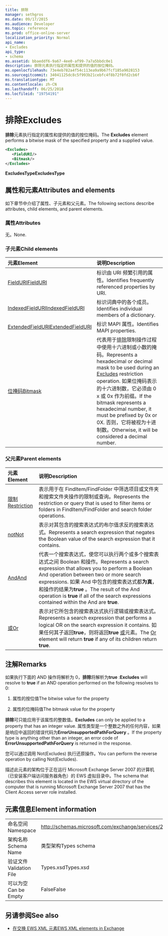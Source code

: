 ```yaml
---
title: 排除
manager: sethgros
ms.date: 09/17/2015
ms.audience: Developer
ms.topic: reference
ms.prod: office-online-server
localization_priority: Normal
api_name:
- Excludes
api_type:
- schema
ms.assetid: bbaeddf6-9a67-4ee0-af99-7a7a5bbdc0e1
description: 排除元素执行指定的属性和提供的值的按位掩码。
ms.openlocfilehash: 73e4eb782a4f54c113ea9a9b67fcf185a9028153
ms.sourcegitcommit: 34041125dc8c5f993b21cebfc4f8b72f0fd2cb6f
ms.translationtype: MT
ms.contentlocale: zh-CN
ms.lasthandoff: 06/25/2018
ms.locfileid: "19754191"
---
```

# <a name="excludes"></a><span data-ttu-id="00061-103">排除</span><span class="sxs-lookup"><span data-stu-id="00061-103">Excludes</span></span>

<span data-ttu-id="00061-104">**排除**元素执行指定的属性和提供的值的按位掩码。</span><span class="sxs-lookup"><span data-stu-id="00061-104">The **Excludes** element performs a bitwise mask of the specified property and a supplied value.</span></span> 
  
```xml
<Excludes>
   <FieldURI/>
   <Bitmask/>
</Excludes>
```

 <span data-ttu-id="00061-105">**ExcludesType**</span><span class="sxs-lookup"><span data-stu-id="00061-105">**ExcludesType**</span></span>
## <a name="attributes-and-elements"></a><span data-ttu-id="00061-106">属性和元素</span><span class="sxs-lookup"><span data-stu-id="00061-106">Attributes and elements</span></span>

<span data-ttu-id="00061-107">如下章节中介绍了属性、子元素和父元素。</span><span class="sxs-lookup"><span data-stu-id="00061-107">The following sections describe attributes, child elements, and parent elements.</span></span>
  
### <a name="attributes"></a><span data-ttu-id="00061-108">属性</span><span class="sxs-lookup"><span data-stu-id="00061-108">Attributes</span></span>

<span data-ttu-id="00061-109">无。</span><span class="sxs-lookup"><span data-stu-id="00061-109">None.</span></span>
  
### <a name="child-elements"></a><span data-ttu-id="00061-110">子元素</span><span class="sxs-lookup"><span data-stu-id="00061-110">Child elements</span></span>

|<span data-ttu-id="00061-111">**元素**</span><span class="sxs-lookup"><span data-stu-id="00061-111">**Element**</span></span>|<span data-ttu-id="00061-112">**说明**</span><span class="sxs-lookup"><span data-stu-id="00061-112">**Description**</span></span>|
|:-----|:-----|
|[<span data-ttu-id="00061-113">FieldURI</span><span class="sxs-lookup"><span data-stu-id="00061-113">FieldURI</span></span>](fielduri.md) <br/> |<span data-ttu-id="00061-114">标识由 URI 频繁引用的属性。</span><span class="sxs-lookup"><span data-stu-id="00061-114">Identifies frequently referenced properties by URI.</span></span>  <br/> |
|[<span data-ttu-id="00061-115">IndexedFieldURI</span><span class="sxs-lookup"><span data-stu-id="00061-115">IndexedFieldURI</span></span>](indexedfielduri.md) <br/> |<span data-ttu-id="00061-116">标识词典中的各个成员。</span><span class="sxs-lookup"><span data-stu-id="00061-116">Identifies individual members of a dictionary.</span></span>  <br/> |
|[<span data-ttu-id="00061-117">ExtendedFieldURI</span><span class="sxs-lookup"><span data-stu-id="00061-117">ExtendedFieldURI</span></span>](extendedfielduri.md) <br/> |<span data-ttu-id="00061-118">标识 MAPI 属性。</span><span class="sxs-lookup"><span data-stu-id="00061-118">Identifies MAPI properties.</span></span>  <br/> |
|[<span data-ttu-id="00061-119">位掩码</span><span class="sxs-lookup"><span data-stu-id="00061-119">Bitmask</span></span>](bitmask.md) <br/> |<span data-ttu-id="00061-120">代表用于[排除](excludes.md)限制操作过程中使用十六进制或小数的掩码。</span><span class="sxs-lookup"><span data-stu-id="00061-120">Represents a hexadecimal or decimal mask to be used during an [Excludes](excludes.md) restriction operation.</span></span> <span data-ttu-id="00061-121">如果位掩码表示的十六进制数，它必须由 0 x 或 0x 作为前缀。</span><span class="sxs-lookup"><span data-stu-id="00061-121">If the bitmask represents a hexadecimal number, it must be prefixed by 0x or 0X.</span></span> <span data-ttu-id="00061-122">否则，它将被视为十进制数。</span><span class="sxs-lookup"><span data-stu-id="00061-122">Otherwise, it will be considered a decimal number.</span></span>  <br/> |
   
### <a name="parent-elements"></a><span data-ttu-id="00061-123">父元素</span><span class="sxs-lookup"><span data-stu-id="00061-123">Parent elements</span></span>

|<span data-ttu-id="00061-124">**元素**</span><span class="sxs-lookup"><span data-stu-id="00061-124">**Element**</span></span>|<span data-ttu-id="00061-125">**说明**</span><span class="sxs-lookup"><span data-stu-id="00061-125">**Description**</span></span>|
|:-----|:-----|
|[<span data-ttu-id="00061-126">限制</span><span class="sxs-lookup"><span data-stu-id="00061-126">Restriction</span></span>](restriction.md) <br/> |<span data-ttu-id="00061-127">表示用于在 FindItem/FindFolder 中筛选项目或文件夹和搜索文件夹操作的限制或查询。</span><span class="sxs-lookup"><span data-stu-id="00061-127">Represents the restriction or query that is used to filter items or folders in FindItem/FindFolder and search folder operations.</span></span>  <br/> |
|[<span data-ttu-id="00061-128">not</span><span class="sxs-lookup"><span data-stu-id="00061-128">Not</span></span>](not.md) <br/> |<span data-ttu-id="00061-129">表示对其包含的搜索表达式的布尔值求反的搜索表达式。</span><span class="sxs-lookup"><span data-stu-id="00061-129">Represents a search expression that negates the Boolean value of the search expression that it contains.</span></span>  <br/> |
|[<span data-ttu-id="00061-130">And</span><span class="sxs-lookup"><span data-stu-id="00061-130">And</span></span>](and.md) <br/> |<span data-ttu-id="00061-131">代表一个搜索表达式，使您可以执行两个或多个搜索表达式之间 Boolean 和操作。</span><span class="sxs-lookup"><span data-stu-id="00061-131">Represents a search expression that allows you to perform a Boolean And operation between two or more search expressions.</span></span> <span data-ttu-id="00061-132">如果 And 中包含的搜索表达式都**为真**，和操作的结果为**true** 。</span><span class="sxs-lookup"><span data-stu-id="00061-132">The result of the And operation is **true** if all of the search expressions contained within the And are **true**.</span></span>  <br/> |
|[<span data-ttu-id="00061-133">或</span><span class="sxs-lookup"><span data-stu-id="00061-133">Or</span></span>](or.md) <br/> |<span data-ttu-id="00061-134">表示对它所包含的搜索表达式执行逻辑或搜索表达式。</span><span class="sxs-lookup"><span data-stu-id="00061-134">Represents a search expression that performs a logical OR on the search expression it contains.</span></span> <span data-ttu-id="00061-135">如果任何其子返回**true**，则将返回**true** [或](or.md)元素。</span><span class="sxs-lookup"><span data-stu-id="00061-135">The [Or](or.md) element will return **true** if any of its children return **true**.</span></span>  <br/> |
   
## <a name="remarks"></a><span data-ttu-id="00061-136">注解</span><span class="sxs-lookup"><span data-stu-id="00061-136">Remarks</span></span>

 <span data-ttu-id="00061-137">如果执行下面的 AND 操作将解析为 0，**排除**将解析为**true** :</span><span class="sxs-lookup"><span data-stu-id="00061-137">**Excludes** will resolve to **true** if an AND operation performed on the following resolves to 0:</span></span> 
  
1. <span data-ttu-id="00061-138">属性的按位值</span><span class="sxs-lookup"><span data-stu-id="00061-138">The bitwise value for the property</span></span>
    
2. <span data-ttu-id="00061-139">属性的位掩码值</span><span class="sxs-lookup"><span data-stu-id="00061-139">The bitmask value for the property</span></span>
    
 <span data-ttu-id="00061-140">**排除**可只能应用于该属性的整数值。</span><span class="sxs-lookup"><span data-stu-id="00061-140">**Excludes** can only be applied to a property that has an integer value.</span></span> <span data-ttu-id="00061-141">属性类型是一个整数之外的任何内容，如果是响应中返回的错误代码为**ErrorUnsupportedPathForQuery** 。</span><span class="sxs-lookup"><span data-stu-id="00061-141">If the property type is anything other than an integer, an error code of **ErrorUnsupportedPathForQuery** is returned in the response.</span></span> 
  
<span data-ttu-id="00061-142">您可以通过调用 Not(Excludes) 执行还原操作。</span><span class="sxs-lookup"><span data-stu-id="00061-142">You can perform the reverse operation by calling Not(Excludes).</span></span>
  
<span data-ttu-id="00061-143">描述此元素的架构位于正在运行 Microsoft Exchange Server 2007 的计算机（已安装客户端访问服务器角色）的 EWS 虚拟目录中。</span><span class="sxs-lookup"><span data-stu-id="00061-143">The schema that describes this element is located in the EWS virtual directory of the computer that is running Microsoft Exchange Server 2007 that has the Client Access server role installed.</span></span>
  
## <a name="element-information"></a><span data-ttu-id="00061-144">元素信息</span><span class="sxs-lookup"><span data-stu-id="00061-144">Element information</span></span>

|||
|:-----|:-----|
|<span data-ttu-id="00061-145">命名空间</span><span class="sxs-lookup"><span data-stu-id="00061-145">Namespace</span></span>  <br/> |http://schemas.microsoft.com/exchange/services/2006/types  <br/> |
|<span data-ttu-id="00061-146">架构名称</span><span class="sxs-lookup"><span data-stu-id="00061-146">Schema Name</span></span>  <br/> |<span data-ttu-id="00061-147">类型架构</span><span class="sxs-lookup"><span data-stu-id="00061-147">Types schema</span></span>  <br/> |
|<span data-ttu-id="00061-148">验证文件</span><span class="sxs-lookup"><span data-stu-id="00061-148">Validation File</span></span>  <br/> |<span data-ttu-id="00061-149">Types.xsd</span><span class="sxs-lookup"><span data-stu-id="00061-149">Types.xsd</span></span>  <br/> |
|<span data-ttu-id="00061-150">可以为空</span><span class="sxs-lookup"><span data-stu-id="00061-150">Can be Empty</span></span>  <br/> |<span data-ttu-id="00061-151">False</span><span class="sxs-lookup"><span data-stu-id="00061-151">False</span></span>  <br/> |
   
## <a name="see-also"></a><span data-ttu-id="00061-152">另请参阅</span><span class="sxs-lookup"><span data-stu-id="00061-152">See also</span></span>



- [<span data-ttu-id="00061-153">在交换 EWS XML 元素</span><span class="sxs-lookup"><span data-stu-id="00061-153">EWS XML elements in Exchange</span></span>](ews-xml-elements-in-exchange.md)

